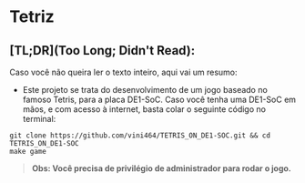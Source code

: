 # Tetriz

## [TL;DR](Too Long; Didn't Read):

Caso você não queira ler o texto inteiro, aqui vai um resumo:

- Este projeto se trata do desenvolvimento de um jogo baseado no famoso Tetris, para a placa DE1-SoC. Caso você tenha uma DE1-SoC em mãos, e com acesso à internet, basta colar o seguinte código no terminal:
```
git clone https://github.com/vini464/TETRIS_ON_DE1-SOC.git && cd TETRIS_ON_DE1-SOC
make game
```
> **Obs: Você precisa de privilégio de administrador para rodar o jogo.**
